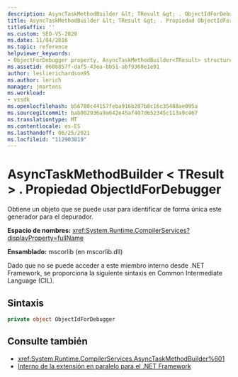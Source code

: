```yaml
---
description: AsyncTaskMethodBuilder &lt; TResult &gt; . ObjectIdForDebugger obtiene un objeto que se puede usar para identificar de forma única este generador para el depurador.
title: AsyncTaskMethodBuilder &lt; TResult &gt; . Propiedad ObjectIdForDebugger
titleSuffix: ''
ms.custom: SEO-VS-2020
ms.date: 11/04/2016
ms.topic: reference
helpviewer_keywords:
- ObjectForDebugger property, AsyncTaskMethodBuilder<TResult> structure [.NET Framework debug engines]
ms.assetid: 060b857f-daf5-43ea-bb51-abf9368e1e91
author: leslierichardson95
ms.author: lerich
manager: jmartens
ms.workload:
- vssdk
ms.openlocfilehash: b56780c44157feba916b287b0c16c35488ae095a
ms.sourcegitcommit: bab002936a9a642e45af407d652345c113a9c467
ms.translationtype: MT
ms.contentlocale: es-ES
ms.lasthandoff: 06/25/2021
ms.locfileid: "112903819"
---
```

# <a name="asynctaskmethodbuilderlttresultgtobjectidfordebugger-property"></a>AsyncTaskMethodBuilder &lt; TResult &gt; . Propiedad ObjectIdForDebugger
Obtiene un objeto que se puede usar para identificar de forma única este generador para el depurador.

 **Espacio de nombres:** <xref:System.Runtime.CompilerServices?displayProperty=fullName>

 **Ensamblado:** mscorlib (en mscorlib.dll)

 Dado que no se puede acceder a este miembro interno desde .NET Framework, se proporciona la siguiente sintaxis en Common Intermediate Language (CIL).

## <a name="syntax"></a>Sintaxis

```csharp
private object ObjectIdForDebugger
```

## <a name="see-also"></a>Consulte también
- <xref:System.Runtime.CompilerServices.AsyncTaskMethodBuilder%601>
- [Interno de la extensión en paralelo para el .NET Framework](../../extensibility/debugger/parallel-extension-internals-for-the-dotnet-framework.md)

